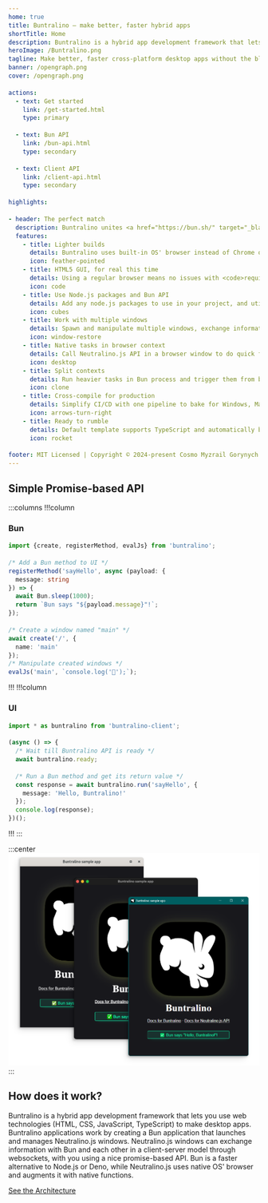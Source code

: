 ```yaml
---
home: true
title: Buntralino — make better, faster hybrid apps
shortTitle: Home
description: Buntralino is a hybrid app development framework that lets you use web technologies (HTML, CSS, JavaScript, TypeScript) to make desktop apps. Buntralino applications work by creating a Bun application that launches and manages Neutralino.js windows.
heroImage: /Buntralino.png
tagline: Make better, faster cross-platform desktop apps without the bloat of Chrome while still keeping the comfort of node.js development.
banner: /opengraph.png
cover: /opengraph.png

actions:
  - text: Get started
    link: /get-started.html
    type: primary

  - text: Bun API
    link: /bun-api.html
    type: secondary

  - text: Client API
    link: /client-api.html
    type: secondary

highlights:

- header: The perfect match
  description: Buntralino unites <a href="https://bun.sh/" target="_blank">Bun</a> and <a href="https://neutralino.js.org/" target="_blank">Neutralino.js</a> to make a simpler, lighter alternative to Electron and NW.js. Use Neutralino.js API at client and send harder tasks to Bun while keeping your development process easy.
  features:
    - title: Lighter builds
      details: Buntralino uses built-in OS' browser instead of Chrome or Chromium compared to Electron or NW.js.
      icon: feather-pointed
    - title: HTML5 GUI, for real this time
      details: Using a regular browser means no issues with <code>require</code>, duplicated APIs, or other incompatibilities.
      icon: code
    - title: Use Node.js packages and Bun API
      details: Add any node.js packages to use in your project, and utilize Bun APIs to outrun Node.js.
      icon: cubes
    - title: Work with multiple windows
      details: Spawn and manipulate multiple windows, exchange information with events, and run JS directly in windows from Bun if needed.
      icon: window-restore
    - title: Native tasks in browser context
      details: Call Neutralino.js API in a browser window to do quick filesystem tasks or read OS information.
      icon: desktop
    - title: Split contexts
      details: Run heavier tasks in Bun process and trigger them from browser with Buntralino's async client API without blocking the GUI.
      icon: clone
    - title: Cross-compile for production
      details: Simplify CI/CD with one pipeline to bake for Windows, Mac and Linux at once.
      icon: arrows-turn-right
    - title: Ready to rumble
      details: Default template supports TypeScript and automatically bundles all the code for production.
      icon: rocket

footer: MIT Licensed | Copyright © 2024-present Cosmo Myzrail Gorynych
---
```


## Simple Promise-based API
:::columns
!!!column
### Bun
```ts
import {create, registerMethod, evalJs} from 'buntralino';

/* Add a Bun method to UI */
registerMethod('sayHello', async (payload: {
  message: string
}) => {
  await Bun.sleep(1000);
  return `Bun says "${payload.message}"!`;
});

/* Create a window named "main" */
await create('/', {
  name: 'main'
});
/* Manipulate created windows */
evalJs('main', `console.log('👀');`);
```
!!!
!!!column
### UI
```ts
import * as buntralino from 'buntralino-client';

(async () => {
  /* Wait till Buntralino API is ready */
  await buntralino.ready;

  /* Run a Bun method and get its return value */
  const response = await buntralino.run('sayHello', {
    message: 'Hello, Buntralino!'
  });
  console.log(response);
})();
```
!!!
:::

:::center
![](/CrossPlatformSampleApp.png)
:::

##  How does it work?

Buntralino is a hybrid app development framework that lets you use web technologies (HTML, CSS, JavaScript, TypeScript) to make desktop apps. Buntralino applications work by creating a Bun application that launches and manages Neutralino.js windows. Neutralino.js windows can exchange information with Bun and each other in a client-server model through websockets, with you using a nice promise-based API. Bun is a faster alternative to Node.js or Deno, while Neutralino.js uses native OS' browser and augments it with native functions.

<a class="route-link auto-link vp-hero-action primary no-external-link-icon" href="/architecture" aria-label="See the Architecture">See the Architecture</a>